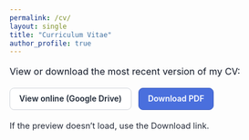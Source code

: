 ```yaml
---
permalink: /cv/
layout: single
title: "Curriculum Vitae"
author_profile: true
---
```


<!-- Page-scoped styles (light-only, no theme dependency) -->
<style>
  .cv-intro{
    margin:.25rem 0 1rem;
    font-size:1.02rem;
    line-height:1.6;
    color:#111827;
  }
  .cv-actions{
    display:flex;
    gap:12px;
    flex-wrap:wrap;
    align-items:center;
    margin:.6rem 0 1.2rem;
  }
  .cv-actions a{
    display:inline-block;
    text-decoration:none;
    font-weight:600;
    padding:10px 16px;
    border-radius:8px;
    border:1px solid #3f5fc0;
    transition:background-color .2s ease,border-color .2s ease,transform .02s ease;
    line-height:1.2;
  }
  .cv-actions .btn-view{
    background:#ffffff;
    color:#1f2937;
    border-color:#d1d5db;
  }
  .cv-actions .btn-view:hover{
    background:#f3f4f6;
    border-color:#cbd5e1;
  }
  .cv-actions .btn-download{
    background:#4a6fdd;
    color:#ffffff;
    border-color:#3f5fc0;
  }
  .cv-actions .btn-download:hover{
    background:#3f5fc0;
    border-color:#3552a6;
  }
  .cv-actions a:active{ transform:translateY(1px); }

  .small-note{ font-size:.92rem; opacity:.9; margin-top:.2rem; color:#111827; }

  /* Print-friendly: show links and ensure good contrast */
  @media print{
    .cv-actions a{ color:#000 !important; border-color:#000; background:#fff; }
  }
</style>

<div class="cv-intro">
  View or download the most recent version of my CV:
</div>

<div class="cv-actions">
  <a class="btn-view" href="https://drive.google.com/file/d/12ZX9rrb-iJNACLPJip0xjfp9GKYYN6ZB/view?usp=sharing"
     target="_blank" rel="noopener noreferrer" aria-label="View CV on Google Drive">
     View online (Google Drive)
  </a>
  <a class="btn-download" href="https://drive.google.com/uc?export=download&id=12ZX9rrb-iJNACLPJip0xjfp9GKYYN6ZB"
     rel="noopener" aria-label="Download CV as PDF">
     Download PDF
  </a>
</div>

<p class="small-note">If the preview doesn’t load, use the Download link.</p>
